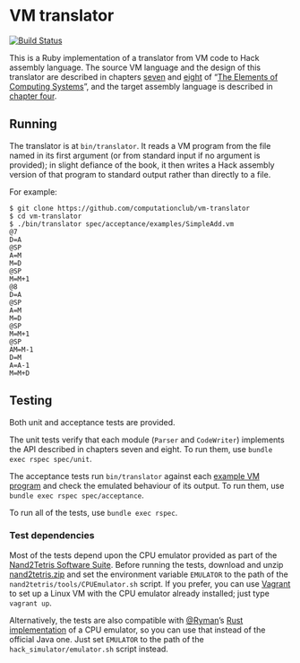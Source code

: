 # VM translator

[![Build Status](https://travis-ci.org/computationclub/vm-translator.svg?branch=master)](https://travis-ci.org/computationclub/vm-translator)

This is a Ruby implementation of a translator from VM code to Hack assembly language. The source VM language and the design of this translator are described in chapters [seven](http://nand2tetris.org/lectures/PDF/lecture%2007%20virtual%20machine%20I.pdf) and [eight](http://nand2tetris.org/lectures/PDF/lecture%2008%20virtual%20machine%20II.pdf) of “[The Elements of Computing Systems](http://nand2tetris.org/)”, and the target assembly language is described in [chapter four](http://nand2tetris.org/chapters/chapter%2004.pdf).

## Running

The translator is at `bin/translator`. It reads a VM program from the file named in its first argument (or from standard input if no argument is provided); in slight defiance of the book, it then writes a Hack assembly version of that program to standard output rather than directly to a file.

For example:

```
$ git clone https://github.com/computationclub/vm-translator
$ cd vm-translator
$ ./bin/translator spec/acceptance/examples/SimpleAdd.vm
@7
D=A
@SP
A=M
M=D
@SP
M=M+1
@8
D=A
@SP
A=M
M=D
@SP
M=M+1
@SP
AM=M-1
D=M
A=A-1
M=M+D
```

## Testing

Both unit and acceptance tests are provided.

The unit tests verify that each module (`Parser` and `CodeWriter`) implements the API described in chapters seven and eight. To run them, use `bundle exec rspec spec/unit`.

The acceptance tests run `bin/translator` against each [example VM program](spec/acceptance/examples) and check the emulated behaviour of its output. To run them, use `bundle exec rspec spec/acceptance`.

To run all of the tests, use `bundle exec rspec`.

### Test dependencies

Most of the tests depend upon the CPU emulator provided as part of the [Nand2Tetris Software Suite](http://nand2tetris.org/software.php). Before running the tests, download and unzip [nand2tetris.zip](http://nand2tetris.org/software/nand2tetris.zip) and set the environment variable `EMULATOR` to the path of the `nand2tetris/tools/CPUEmulator.sh` script. If you prefer, you can use [Vagrant](https://www.vagrantup.com/) to set up a Linux VM with the CPU emulator already installed; just type `vagrant up`.

Alternatively, the tests are also compatible with [@Ryman](https://github.com/Ryman)’s [Rust implementation](https://github.com/Ryman/hack_simulator) of a CPU emulator, so you can use that instead of the official Java one. Just set `EMULATOR` to the path of the `hack_simulator/emulator.sh` script instead.
